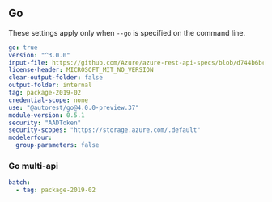 ## Go

These settings apply only when `--go` is specified on the command line.

``` yaml
go: true
version: "^3.0.0"
input-file: https://github.com/Azure/azure-rest-api-specs/blob/d744b6bcb95ab4034832ded556dbbe58f4287c5b/specification/cosmos-db/data-plane/Microsoft.Tables/preview/2019-02-02/table.json
license-header: MICROSOFT_MIT_NO_VERSION
clear-output-folder: false
output-folder: internal
tag: package-2019-02
credential-scope: none
use: "@autorest/go@4.0.0-preview.37"
module-version: 0.5.1
security: "AADToken"
security-scopes: "https://storage.azure.com/.default"
modelerfour:
  group-parameters: false
```

### Go multi-api

``` yaml $(go) && $(multiapi)
batch:
  - tag: package-2019-02
```